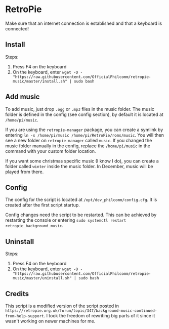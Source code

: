 # RetroPie
Make sure that an internet connection is established and that a keyboard is connected!

## Install
Steps:
1. Press F4 on the keyboard
2. On the keyboard, enter `wget -O - "https://raw.githubusercontent.com/OfficialPhilcomm/retropie-music/master/install.sh" | sudo bash`

## Add music
To add music, just drop `.ogg` or `.mp3` files in the music folder. The music folder is defined in the config (see config section), by default it is located at `/home/pi/music`.

If you are using the `retropie-manager` package, you can create a symlink by entering `ln -s /home/pi/music /home/pi/RetroPie/roms/music`. You will then see a new folder on `retropie-manager` called `music`. If you changed the music folder manually in the config, replace the `/home/pi/music` in the command with your custom folder location.

If you want some christmas specific music (I know I do), you can create a folder called `winter` inside the music folder. In December, music will be played from there.

## Config
The config for the script is located at `/opt/dev_philcomm/config.cfg`. It is created after the first script startup.

Config changes need the script to be restarted. This can be achieved by restarting the console or entering `sudo systemctl restart retropie_background_music`.

## Uninstall
Steps:
1. Press F4 on the keyboard
2. On the keyboard, enter `wget -O - "https://raw.githubusercontent.com/OfficialPhilcomm/retropie-music/master/uninstall.sh" | sudo bash`

## Credits
This script is a modified version of the script posted in `https://retropie.org.uk/forum/topic/347/background-music-continued-from-help-support`. I took the freedom of rewriting big parts of it since it wasn't working on newer machines for me.
